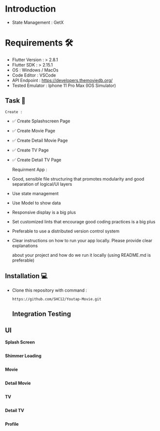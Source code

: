 
# Introduction


- State Management : GetX


# Requirements :hammer_and_wrench:

- Flutter Version : > 2.8.1
- Flutter SDK : > 2.15.1
- OS : Windows / MacOs
- Code Editor : VSCode
- API Endpoint : https://developers.themoviedb.org/
- Tested Emulator : Iphone 11 Pro Max (IOS Simulator)

## Task :open_book:

    Create :

- :white_check_mark: Create Splashscreen Page
- :white_check_mark: Create Movie Page
 - :white_check_mark: Create Detail Movie Page
- :white_check_mark: Create TV Page
- :white_check_mark: Create Detail TV Page

  Requirment App :

- Good, sensible file structuring that promotes modularity and good separation of logical/UI layers

- Use state management

- Use Model to show data

- Responsive display is a big plus

- Set customized lints that encourage good coding practices is a big plus

- Preferable to use a distributed version control system

- Clear instructions on how to run your app locally. Please provide clear explanations

  about your project and how do we run it locally (using README.md is preferable)

## Installation :computer:

- Clone this repository with command :

  `https://github.com/SHC12/Youtap-Movie.git`

  ## Integration Testing



## UI

**Splash Screen**

![<img src="/assets/images/splashscreen.png" width="100"/>](/assets/images/screen_capture/splash.png)

**Shimmer Loading**

![<img src="/assets/images/loading.png" height="100"/>](/assets/images/screen_capture/loading_shimmer.png)

**Movie**

![<img src="/assets/images/movie.png" height="100"/>](/assets/images/screen_capture/list_product.png)

**Detail Movie**

![<img src="/assets/images/detail_movie.png" height="100"/>](/assets/images/screen_capture/refresh_indicator.png)

**TV**

![<img src="/assets/images/tv.png" height="100"/>](/assets/images/screen_capture/search_product.png)

**Detail TV**

![<img src="/assets/images/detail_tv.png" height="100"/>](/assets/images/screen_capture/detail_screen.png)

**Profile**

![<img src="/assets/images/profile.png" height="100"/>](/assets/images/screen_capture/option_add_to_cart.png)
